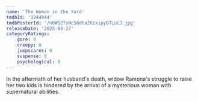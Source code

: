 ```yaml
---
name: 'The Woman in the Yard'
tmdbId: '1244944'
tmdbPosterId: '/n0WS2TsNcS6dtaZKzxipyO7LuCJ.jpg'
releaseDate: '2025-03-27'
categoryRatings:
    gore: 0
    creepy: 0
    jumpscares: 0
    suspense: 0
    psychological: 0
---
```

In the aftermath of her husband's death, widow Ramona's struggle to raise her two kids is hindered by the arrival of a mysterious woman with supernatural abilities.
